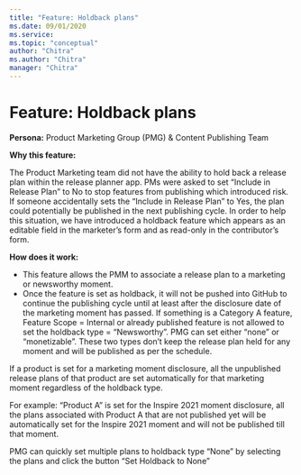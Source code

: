 ```yaml
---
title: "Feature: Holdback plans"
ms.date: 09/01/2020
ms.service: 
ms.topic: "conceptual"
author: "Chitra"
ms.author: "Chitra"
manager: "Chitra"
---
```


# Feature: Holdback plans

**Persona:** Product Marketing Group (PMG) & Content Publishing Team

**Why this feature:**

The Product Marketing team did not have the ability to hold back a release plan within the release planner app. PMs were asked to set “Include in Release Plan” to No to stop features from publishing which introduced risk. If someone accidentally sets the “Include in Release Plan” to Yes, the plan could potentially be published in the next publishing cycle. In order to help this situation, we have introduced a holdback feature which appears as an editable field in the marketer’s form and as read-only in the contributor’s form.

**How does it work:**
-	This feature allows the PMM to associate a release plan to a marketing or newsworthy moment. 
-	Once the feature is set as holdback, it will not be pushed into GitHub to continue the publishing cycle until at least after the disclosure date of the marketing moment has passed.
If something is a Category A feature, Feature Scope = Internal or already published feature is not allowed to set the holdback type = “Newsworthy”. PMG can set either “none” or “monetizable”. These two types don’t keep the release plan held for any moment and will be published as per the schedule.

If a product is set for a marketing moment disclosure, all the unpublished release plans of that product are set automatically for that marketing moment regardless of the holdback type. 

For example: “Product A” is set for the Inspire 2021 moment disclosure, all the plans associated with Product A that are not published yet will be automatically set for the Inspire 2021 moment and will not be published till that moment.

PMG can quickly set multiple plans to holdback type “None” by selecting the plans and click the button “Set Holdback to None”


